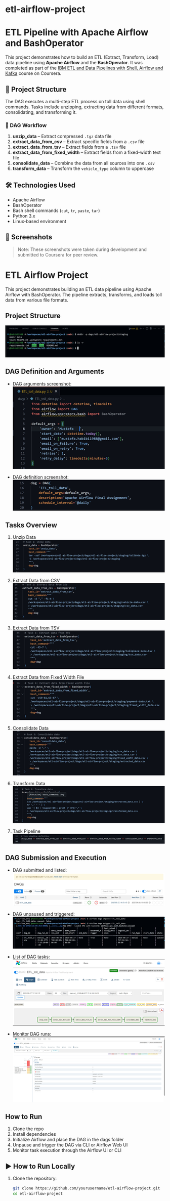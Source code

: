 # etl-airflow-project
# ETL Pipeline with Apache Airflow and BashOperator

This project demonstrates how to build an ETL (Extract, Transform, Load) data pipeline using **Apache Airflow** and the **BashOperator**. It was completed as part of the [IBM ETL and Data Pipelines with Shell, Airflow and Kafka](https://www.coursera.org/learn/etl-data-pipelines-shell-airflow-kafka) course on Coursera.

## 📁 Project Structure

The DAG executes a multi-step ETL process on toll data using shell commands. Tasks include unzipping, extracting data from different formats, consolidating, and transforming it.

### 🔄 DAG Workflow

1. **unzip_data** – Extract compressed `.tgz` data file
2. **extract_data_from_csv** – Extract specific fields from a `.csv` file
3. **extract_data_from_tsv** – Extract fields from a `.tsv` file
4. **extract_data_from_fixed_width** – Extract fields from a fixed-width text file
5. **consolidate_data** – Combine the data from all sources into one `.csv`
6. **transform_data** – Transform the `vehicle_type` column to uppercase

## 🛠️ Technologies Used

- Apache Airflow
- BashOperator
- Bash shell commands (`cut`, `tr`, `paste`, `tar`)
- Python 3.x
- Linux-based environment

## 📸 Screenshots

> Note: These screenshots were taken during development and submitted to Coursera for peer review.

# ETL Airflow Project

This project demonstrates building an ETL data pipeline using Apache Airflow with BashOperator. The pipeline extracts, transforms, and loads toll data from various file formats.

## Project Structure

![Project Structure](screenshots/project_structure.jpg)

## DAG Definition and Arguments

- DAG arguments screenshot:  
  ![DAG Arguments](screenshots/dag_args.jpg)  

- DAG definition screenshot:  
  ![DAG Definition](screenshots/dag_definition.jpg)

## Tasks Overview

1. Unzip Data  
   ![Unzip Data](screenshots/unzip_data.jpg)

2. Extract Data from CSV  
   ![Extract CSV](screenshots/extract_data_from_csv.jpg)

3. Extract Data from TSV  
   ![Extract TSV](screenshots/extract_data_from_tsv.jpg)

4. Extract Data from Fixed Width File  
   ![Extract Fixed Width](screenshots/Extract%20data%20from%20fixed%20width%20file.jpg)

5. Consolidate Data  
   ![Consolidate Data](screenshots/consolidate_data.jpg)

6. Transform Data  
   ![Transform Data](screenshots/transform_data.jpg)

7. Task Pipeline  
   ![Task Pipeline](screenshots/task_pipeline.jpg)

## DAG Submission and Execution

- DAG submitted and listed:  
  ![Submit DAG](screenshots/submit_dag.jpg)

- DAG unpaused and triggered:  
  ![Unpause and Trigger DAG](screenshots/unpause_trigger_dag.jpg)

- List of DAG tasks:  
  ![DAG Tasks](screenshots/dag_tasks.jpg)

- Monitor DAG runs:  
  ![DAG Runs](screenshots/dag_runs.jpg)

## How to Run

1. Clone the repo
2. Install dependencies
3. Initialize Airflow and place the DAG in the dags folder
4. Unpause and trigger the DAG via CLI or Airflow Web UI
5. Monitor task execution through the Airflow UI or CLI


## ▶️ How to Run Locally

1. Clone the repository:
   ```bash
   git clone https://github.com/yourusername/etl-airflow-project.git
   cd etl-airflow-project
